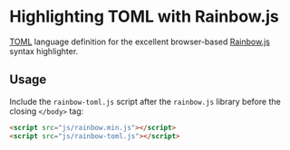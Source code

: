# Highlighting TOML with Rainbow.js
[TOML] language definition for the excellent browser-based [Rainbow.js] syntax highlighter.

## Usage
Include the `rainbow-toml.js` script after the `rainbow.js` library before the closing `</body>` tag:

```html
<script src="js/rainbow.min.js"></script>
<script src="js/rainbow-toml.js"></script> 
```

[TOML]: https://toml.io
[rainbow.js]: https://github.com/ccampbell/rainbow
